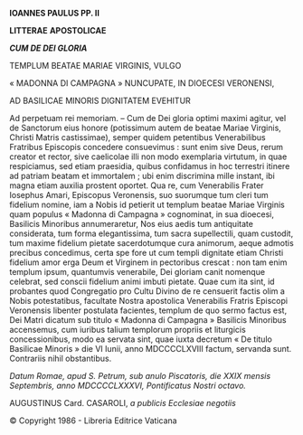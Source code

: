**IOANNES PAULUS PP. II**

**LITTERAE** **APOSTOLICAE**

***CUM DE DEI GLORIA***

TEMPLUM BEATAE MARIAE VIRGINIS, VULGO

« MADONNA DI CAMPAGNA » NUNCUPATE, IN DIOECESI VERONENSI,

AD BASILICAE MINORIS DIGNITATEM EVEHITUR

Ad perpetuam rei memoriam. – Cum de Dei gloria optimi maximi agitur, vel de Sanctorum eius honore (potissimum autem de beatae Mariae Virginis, Christi Matris castissimae), semper quidem petentibus Venerabilibus Fratribus Episcopis concedere consuevimus : sunt enim sive Deus, rerum creator et rector, sive caelicolae illi non modo exemplaria virtutum, in quae respiciamus, sed etiam praesidia, quibus confidamus in hoc terrestri itinere ad patriam beatam et immortalem ; ubi enim discrimina mille instant, ibi magna etiam auxilia prostent oportet. Qua re, cum Venerabilis Frater Iosephus Amari, Episcopus Veronensis, suo suorumque tum cleri tum fidelium nomine, iam a Nobis id petierit ut templum beatae Mariae Virginis quam populus « Madonna di Campagna » cognominat, in sua dioecesi, Basilicis Minoribus annumeraretur, Nos eius aedis tum antiquitate considerata, tum forma elegantissima, tum sacra supellectili, quam custodit, tum maxime fidelium pietate sacerdotumque cura animorum, aeque admotis precibus concedimus, certa spe fore ut cum templi dignitate etiam Christi fidelium amor erga Deum et Virginem in pectoribus crescat : non tam enim templum ipsum, quantumvis venerabile, Dei gloriam canit nomenque celebrat, sed conscii fidelium animi imbuti pietate. Quae cum ita sint, id probantes quod Congregatio pro Cultu Divino de re censuerit factis olim a Nobis potestatibus, facultate Nostra apostolica Venerabilis Fratris Episcopi Veronensis libenter postulata facientes, templum de quo sermo factus est, Dei Matri dicatum sub titulo « Madonna di Campagna » Basilicis Minoribus accensemus, cum iuribus talium templorum propriis et liturgicis concessionibus, modo ea servata sint, quae iuxta decretum « De titulo Basilicae Minoris » die VI Iunii, anno MDCCCCLXVIII factum, servanda sunt. Contrariis nihil obstantibus.

*Datum Romae, apud S. Petrum, sub anulo Piscatoris, die XXIX mensis Septembris, anno MDCCCCLXXXVI, Pontificatus Nostri octavo.*

AUGUSTINUS Card. CASAROLI, *a publicis Ecclesiae negotiis*

© Copyright 1986 - Libreria Editrice Vaticana